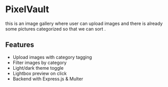 # PixelVault
this is an image gallery  where user can upload images and there is already some pictures categorized so that we can sort .
## Features
- Upload images with category tagging
- Filter images by category
- Light/dark theme toggle
- Lightbox preview on click
- Backend with Express.js & Multer
